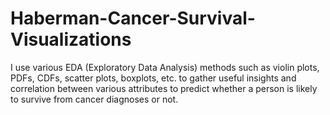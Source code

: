 # Haberman-Cancer-Survival-Visualizations
I use various EDA (Exploratory Data Analysis) methods such as violin plots, PDFs, CDFs, scatter plots, boxplots, etc. to gather useful insights and correlation between various attributes to predict whether a person is likely to survive from cancer diagnoses or not.
